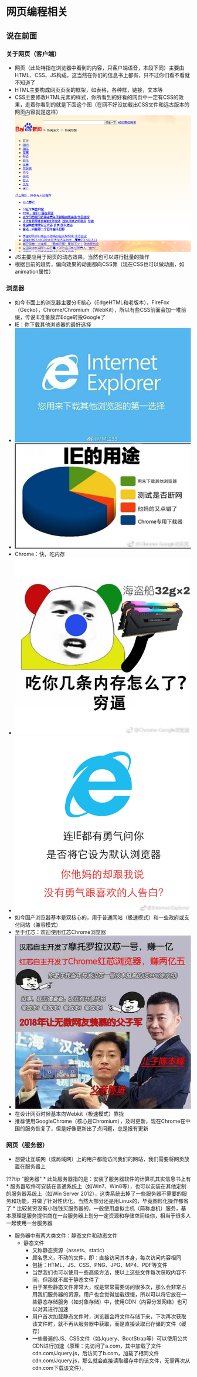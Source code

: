 # 网页编程相关
## 说在前面
### 关于网页（客户端）
* 网页（此处特指在浏览器中看到的内容，只客户端语音，本段下同）主要由HTML、CSS、JS构成，这当然在你们的信息书上都有，<c>只不过你们看不看就不知道了</c>
* HTML主要构成网页页面的框架，如表格，各种框，链接，文本等
* CSS主要修改HTML元素的样式，你所看到的好看的网页中一定有CSS的效果，走着你看到的就是下面这个图（在网不好没加载出CSS文件和远古版本的网页内容就是这样）
* ![NoCss](../img/program/no_css.png)
* JS主要应用于网页的动态效果，当然也可以进行批量的操作
* 根据目前的趋势，偏向效果的动画都向CSS靠（现在CSS也可以做动画，如animation属性）

### 浏览器
* 如今市面上的浏览器主要分IE核心（EdgeHTML和老版本），FireFox（Gecko），Chrome/Chromium（WebKit），所以有些CSS前面会加一堆前缀，<c>传说IE准备放弃Edge转投Google了</c>
* IE：你下载其他浏览器的最好选择
* ![IeDown](../img/program/ie_down.jpg)
* ![IeUse](../img/program/ie_use.jpg)
* Chrome：快，吃内存
* ![ChromeRAM](../img/program/chrome_ram.jpg)
* ![IeDefault](../img/program/ie_def.jpg)
* 如今国产浏览器基本是双核心的，用于普通网站（极速模式）和一些政府或支付网站（兼容模式）
* 至于红芯：欢迎使用红芯Chrome浏览器
* ![RedCore](../img/program/redcore.jpg)
* 在设计网页时候基本向Webkit（极速模式）靠拢
* 推荐使用GoogleChrome（核心是Chromium），及时更新，现在Chrome在中国的服务恢复了，但是好像更新出了点问题，总是报有更新

### 网页（服务器）
* 想要让互联网（或局域网）上的用户都能访问我们的网站，我们需要将网页放置在服务器上

???tip "服务器"
    * 此处服务器指的是：安装了服务器软件的计算机<c>其实信息书上有</c>
    * 服务器软件可安装在普通系统上（如Win7、Win8等），也可以安装在其他定制的服务器系统上（如Win Server 2012），这类系统去掉了一些服务器不需要的服务和功能，并做了针对性优化，当然大部分还是用Linux的，毕竟图形化操作都省了
    * 比较贫穷没有小钱钱买服务器的，一般使用虚拟主机（简称虚机）服务，基本原理是服务提供商在一台服务器上划分一定资源和存储空间给你，相当于很多人一起使用一台服务器

* 服务器中有两大类文件：静态文件和动态文件
    * 静态文件
        * 又称静态资源（assets、static）
        * 顾名思义，不动的文件，即：直接访问其本身，每次访问内容相同
        * 包括：HTML、JS、CSS、PNG、JPG、MP4、PDF等文件
        * 当然我们也可以使用一些高级方法，使以上这些文件每次获取内容不同，但那就不属于静态文件了
        * 由于某些静态文件非常大，或是常常需要访问很多次，那么会非常占用我们服务器的资源，用户也会觉得加载很慢，所以可以将它放在一些静态存储服务（如对象存储）中，使用CDN（内容分发网络）也可以对其进行加速
        * 用户首次加载静态文件时，浏览器会将文件存储下来，下次再次获取该文件时，就不再从服务器中获取，而是直接读取已存储的文件（缓存）
        * 一些普遍的JS、CSS文件（如Jquery、BootStrap等）可以使用公共CDN进行加速（原理：先访问了a.com，其中加载了文件cdn.com/Jquery.js，后访问了b.com，加载了相同文件cdn.com/Jquery.js，那么就会直接读取缓存中的该文件，无需再次从cdn.com下载该文件），






















